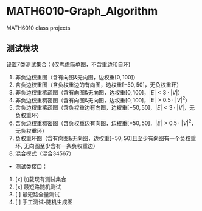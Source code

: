 # MATH6010-Graph_Algorithm

MATH6010 class projects

## 测试模块

设置7类测试集合：(仅考虑简单图，不含重边和自环)

1. 非负边权重图（含有向图&无向图，边权重$[0,100]$）
2. 含负边权重图（含负权重边的有向图，边权重$[-50,50]$，无负权重环）
3. 非负边权重稀疏图（含有向图&无向图，边权重$[0,100]$，$|E| < 3\cdot|V|$）
4. 非负边权重稠密图（含有向图&无向图，边权重$[0,100]$，$|E| > 0.5\cdot|V|^2$）
5. 含负边权重稀疏图（含负权重边有向图，边权重$[-50,50]$，$|E| < 3\cdot|V|$，无负权重环）
6. 含负边权重稠密图（含负权重边有向图，边权重$[-50,50]$，$|E| > 0.5\cdot|V|^2$，无负权重环）  
7. 负权重环图（含有向图&无向图，边权重$[-50,50]$且至少有向图有一个负权重环, 无向图至少含有一条负权重边）
8. 混合模式（混合34567）

- 测试类接口：

1. [x] 加载现有测试集合
2. [x] 最短路随机测试
3. [ ] 最短路全量测试
4. [ ] 手工测试-随机生成图
